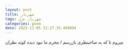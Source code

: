 ```yaml
---
layout: post
title: شهریار
tags: شهریار غزل
categories: poem
date: 2022-11-05 12:27:35.409894
---
```


میروم تا که به صاحبنظری بازرسم / محرم ما نبود دیده کوته نظران